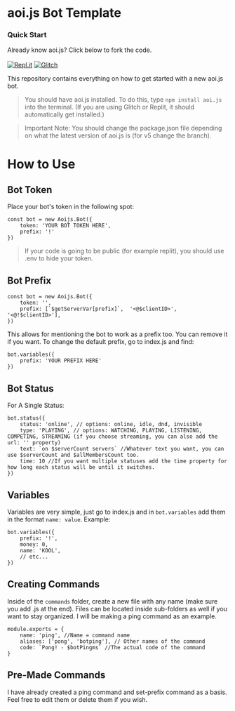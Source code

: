 # aoi.js Bot Template

### Quick Start
Already know aoi.js? Click below to fork the code.
<br><br>
<a href='https://replit.com/github/KOOL13/aoi.js-Bot-Template' target='_blank'><img alt='Repl.it' src='https://img.shields.io/badge/Repl.it-%230D101E.svg?style=for-the-badge&logo=replit&logoColor=black'></a>
<a href='https://glitch.com/edit/#!/import/git?url=https://github.com/KOOL13/aoi.js-Bot-Template' target='_blank'><img alt='Glitch' src='https://img.shields.io/badge/glitch-%233333FF.svg?style=for-the-badge&logo=glitch&logoColor=white'></a>

This repository contains everything on how to get started with a new aoi.js bot.
> You should have aoi.js installed. To do this, type `npm install aoi.js` into the terminal. (If you are using Glitch or Replit, it should automatically get installed.)

> Important Note: You should change the package.json file depending on what the latest version of aoi.js is (for v5 change the branch).

# How to Use

## Bot Token
Place your bot's token in the following spot:
```
const bot = new Aoijs.Bot({
	token: 'YOUR BOT TOKEN HERE',
	prefix: '!'
})
```
> If your code is going to be public (for example replit), you should use .env to hide your token.

## Bot Prefix

```
const bot = new Aoijs.Bot({
	token: '',
	prefix: [`$getServerVar[prefix]`,  '<@$clientID>',  '<@!$clientID>'],
})
```
This allows for mentioning the bot to work as a prefix too. You can remove it if you want. To change the default prefix, go to index.js and find:
```
bot.variables({
	prefix: 'YOUR PREFIX HERE'
})
```

## Bot Status
For A Single Status:
```
bot.status({
	status: 'online', // options: online, idle, dnd, invisible
	type: 'PLAYING', // options: WATCHING, PLAYING, LISTENING, COMPETING, STREAMING (if you choose streaming, you can also add the url: '' property)
	text: `on $serverCount servers` //Whatever text you want, you can use $serverCount and $allMembersCount too.
	time: 10 //If you want multiple statuses add the time property for how long each status will be until it switches.
})
```

## Variables
Variables are very simple, just go to index.js and in `bot.variables` add them in the format `name: value`. Example:
```
bot.variables({
	prefix: '!',
	money: 0,
	name: 'KOOL',
	// etc...
})
```


## Creating Commands

Inside of the `commands` folder, create a new file with any name (make sure you add .js at the end). Files can be located inside sub-folders as well if you want to stay organized. I will be making a ping command as an example.
```
module.exports = {
	name: 'ping', //Name = command name
	aliases: ['pong', 'botping'], // Other names of the command
	code: `Pong! - $botPingms` //The actual code of the command
}
```


## Pre-Made Commands

I have already created a ping command and set-prefix command as a basis. Feel free to edit them or delete them if you wish.
